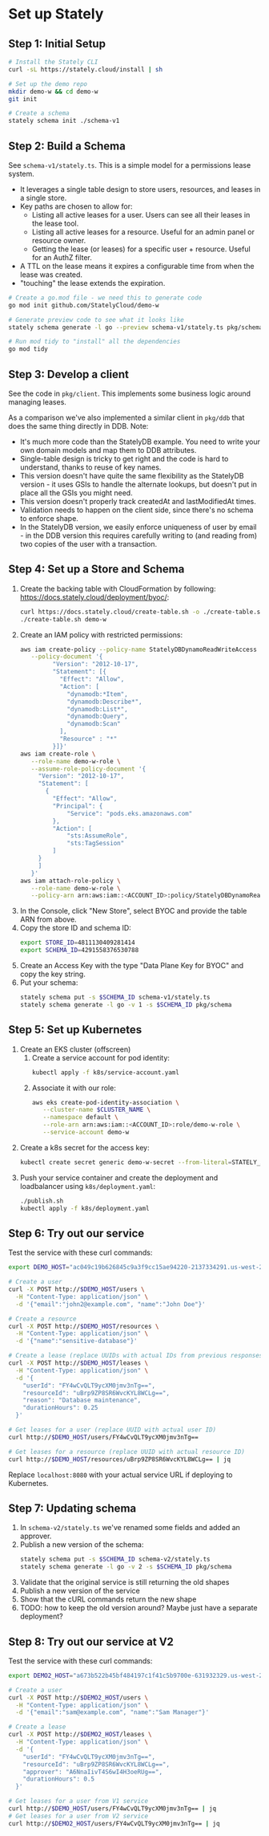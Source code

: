 # Set up Stately

## Step 1: Initial Setup

```sh
# Install the Stately CLI
curl -sL https://stately.cloud/install | sh

# Set up the demo repo
mkdir demo-w && cd demo-w
git init

# Create a schema
stately schema init ./schema-v1
```

## Step 2: Build a Schema

See `schema-v1/stately.ts`. This is a simple model for a permissions lease system.

* It leverages a single table design to store users, resources, and leases in a single store.
* Key paths are chosen to allow for:
    * Listing all active leases for a user. Users can see all their leases in the lease tool.
    * Listing all active leases for a resource. Useful for an admin panel or resource owner.
    * Getting the lease (or leases) for a specific user + resource. Useful for an AuthZ filter.
* A TTL on the lease means it expires a configurable time from when the lease was created.
* "touching" the lease extends the expiration.

```sh
# Create a go.mod file - we need this to generate code
go mod init github.com/StatelyCloud/demo-w

# Generate preview code to see what it looks like
stately schema generate -l go --preview schema-v1/stately.ts pkg/schema

# Run mod tidy to "install" all the dependencies
go mod tidy
```

## Step 3: Develop a client

See the code in `pkg/client`. This implements some business logic around managing leases.

As a comparison we've also implemented a similar client in `pkg/ddb` that does the same thing directly in DDB. Note:

* It's much more code than the StatelyDB example. You need to write your own domain models and map them to DDB attributes.
* Single-table design is tricky to get right and the code is hard to understand, thanks to reuse of key names.
* This version doesn't have quite the same flexibility as the StatelyDB version - it uses GSIs to handle the alternate lookups, but doesn't put in place all the GSIs you might need.
* This version doesn't properly track createdAt and lastModifiedAt times.
* Validation needs to happen on the client side, since there's no schema to enforce shape.
* In the StatelyDB version, we easily enforce uniqueness of user by email - in the DDB version this requires carefully writing to (and reading from) two copies of the user with a transaction.

## Step 4: Set up a Store and Schema

1. Create the backing table with CloudFormation by following: https://docs.stately.cloud/deployment/byoc/:
   ```sh
   curl https://docs.stately.cloud/create-table.sh -o ./create-table.sh && chmod a+x ./create-table.sh
   ./create-table.sh demo-w
   ```
2. Create an IAM policy with restricted permissions:
   ```sh
   aws iam create-policy --policy-name StatelyDBDynamoReadWriteAccess \
      --policy-document '{
            "Version": "2012-10-17",
            "Statement": [{
              "Effect": "Allow",
              "Action": [
                "dynamodb:*Item",
                "dynamodb:Describe*",
                "dynamodb:List*",
                "dynamodb:Query",
                "dynamodb:Scan"
              ],
              "Resource" : "*"
            }]}'
   aws iam create-role \
      --role-name demo-w-role \
      --assume-role-policy-document '{
        "Version": "2012-10-17",
        "Statement": [
          {
            "Effect": "Allow",
            "Principal": {
                "Service": "pods.eks.amazonaws.com"
            },
            "Action": [
                "sts:AssumeRole",
                "sts:TagSession"
            ]
        }
        ]
      }'
   aws iam attach-role-policy \
      --role-name demo-w-role \
      --policy-arn arn:aws:iam::<ACCOUNT_ID>:policy/StatelyDBDynamoReadWriteAccess
   ```
3. In the Console, click "New Store", select BYOC and provide the table ARN from above.
4. Copy the store ID and schema ID:
   ```sh
   export STORE_ID=4811130409281414
   export SCHEMA_ID=4291558376530788
   ```
5. Create an Access Key with the type "Data Plane Key for BYOC" and copy the key string.
6. Put your schema:
   ```sh
   stately schema put -s $SCHEMA_ID schema-v1/stately.ts
   stately schema generate -l go -v 1 -s $SCHEMA_ID pkg/schema
   ```

## Step 5: Set up Kubernetes

1. Create an EKS cluster (offscreen)
    1. Create a service account for pod identity:
       ```sh
       kubectl apply -f k8s/service-account.yaml
       ```
    2. Associate it with our role:
       ```sh
       aws eks create-pod-identity-association \
          --cluster-name $CLUSTER_NAME \
          --namespace default \
          --role-arn arn:aws:iam::<ACCOUNT_ID>:role/demo-w-role \
          --service-account demo-w
       ```
2. Create a k8s secret for the access key:
   ```sh
   kubectl create secret generic demo-w-secret --from-literal=STATELY_ACCESS_KEY="$ACCESS_KEY"
   ```
3. Push your service container and create the deployment and loadbalancer using `k8s/deployment.yaml`:
   ```sh
   ./publish.sh
   kubectl apply -f k8s/deployment.yaml
   ```

## Step 6: Try out our service

Test the service with these curl commands:

```sh
export DEMO_HOST="ac049c19b626845c9a3f9cc15ae94220-2137334291.us-west-2.elb.amazonaws.com"

# Create a user
curl -X POST http://$DEMO_HOST/users \
  -H "Content-Type: application/json" \
  -d '{"email":"john2@example.com", "name":"John Doe"}'

# Create a resource
curl -X POST http://$DEMO_HOST/resources \
  -H "Content-Type: application/json" \
  -d '{"name":"sensitive-database"}'

# Create a lease (replace UUIDs with actual IDs from previous responses)
curl -X POST http://$DEMO_HOST/leases \
  -H "Content-Type: application/json" \
  -d '{
    "userId": "FY4wCvQLT9ycXM0jmv3nTg==",
    "resourceId": "uBrp9ZP8SR6WvcKYL8WCLg==",
    "reason": "Database maintenance",
    "durationHours": 0.25
  }'

# Get leases for a user (replace UUID with actual user ID)
curl http://$DEMO_HOST/users/FY4wCvQLT9ycXM0jmv3nTg==

# Get leases for a resource (replace UUID with actual resource ID)
curl http://$DEMO_HOST/resources/uBrp9ZP8SR6WvcKYL8WCLg== | jq
```

Replace `localhost:8080` with your actual service URL if deploying to Kubernetes.

## Step 7: Updating schema

1. In `schema-v2/stately.ts` we've renamed some fields and added an approver.
2. Publish a new version of the schema:
   ```sh
   stately schema put -s $SCHEMA_ID schema-v2/stately.ts
   stately schema generate -l go -v 2 -s $SCHEMA_ID pkg/schema
   ```
3. Validate that the original service is still returning the old shapes
4. Publish a new version of the service
5. Show that the cURL commands return the new shape
6. TODO: how to keep the old version around? Maybe just have a separate deployment?

## Step 8: Try out our service at V2

Test the service with these curl commands:

```sh
export DEMO2_HOST="a673b522b45bf484197c1f41c5b9700e-631932329.us-west-2.elb.amazonaws.com"

# Create a user
curl -X POST http://$DEMO2_HOST/users \
  -H "Content-Type: application/json" \
  -d '{"email":"sam@example.com", "name":"Sam Manager"}'

# Create a lease
curl -X POST http://$DEMO2_HOST/leases \
  -H "Content-Type: application/json" \
  -d '{
    "userId": "FY4wCvQLT9ycXM0jmv3nTg==",
    "resourceId": "uBrp9ZP8SR6WvcKYL8WCLg==",
    "approver": "A6NnaIivT4S6wI4H3oeRUg==",
    "durationHours": 0.5
  }'

# Get leases for a user from V1 service
curl http://$DEMO_HOST/users/FY4wCvQLT9ycXM0jmv3nTg== | jq
# Get leases for a user from V2 service
curl http://$DEMO2_HOST/users/FY4wCvQLT9ycXM0jmv3nTg== | jq
```
